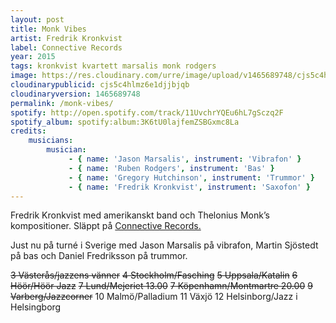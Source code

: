 ```yaml
---
layout: post
title: Monk Vibes
artist: Fredrik Kronkvist
label: Connective Records
year: 2015
tags: kronkvist kvartett marsalis monk rodgers
image: https://res.cloudinary.com/urre/image/upload/v1465689748/cjs5c4hlmz6e1djjbjqb.jpg
cloudinarypublicid: cjs5c4hlmz6e1djjbjqb
cloudinaryversion: 1465689748
permalink: /monk-vibes/
spotify: http://open.spotify.com/track/11UvchrYQEu6hL7gSczq2F
spotify_album: spotify:album:3K6tU0lajfemZSBGxmc8La
credits:
    musicians:
        musician:
             - { name: 'Jason Marsalis', instrument: 'Vibrafon' }
             - { name: 'Ruben Rodgers', instrument: 'Bas' }
             - { name: 'Gregory Hutchinson', instrument: 'Trummor' }
             - { name: 'Fredrik Kronkvist', instrument: 'Saxofon' }
---
```


Fredrik Kronkvist med amerikanskt band och Thelonius Monk’s kompositioner. Släppt på <a href="https://connectiverecords.wordpress.com/">Connective Records.</a>

Just nu på turné i Sverige med Jason Marsalis på vibrafon, Martin Sjöstedt på bas och Daniel Fredriksson på trummor.

<del>3 Västerås/jazzens vänner</del>
<del>4 Stockholm/Fasching</del>
<del>5 Uppsala/Katalin</del>
<del>6 Höör/Höör Jazz</del>
<del>7 Lund/Mejeriet 13.00</del>
<del>7 Köpenhamn/Montmartre 20.00</del>
<del>9 Varberg/Jazzcorner</del>
10 Malmö/Palladium
11 Växjö
12 Helsinborg/Jazz i Helsingborg